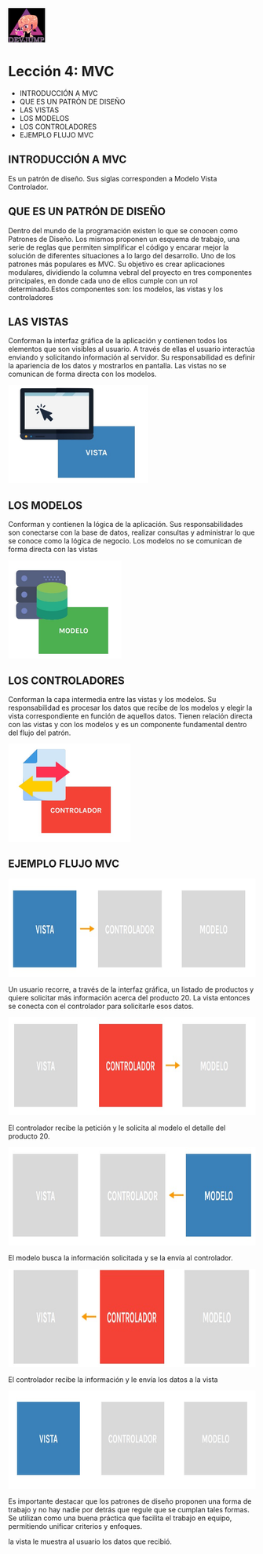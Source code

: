 <img  src='../logo.png' height='70px'>

# Lección 4: MVC


* INTRODUCCIÓN A MVC
* QUE ES UN PATRÓN DE DISEÑO
* LAS VISTAS
* LOS MODELOS
* LOS CONTROLADORES
* EJEMPLO FLUJO MVC

## INTRODUCCIÓN A MVC
Es un patrón de diseño.
Sus siglas corresponden a
Modelo Vista Controlador.

## QUE ES UN PATRÓN DE DISEÑO
Dentro del mundo de la programación existen lo que se conocen
como Patrones de Diseño. Los mismos proponen un esquema
de trabajo, una serie de reglas que permiten simplificar el
código y encarar mejor la solución de diferentes situaciones a lo largo del desarrollo.
Uno de los patrones más populares es MVC. Su objetivo es crear aplicaciones modulares, dividiendo la columna vebral del proyecto en tres componentes principales, en donde cada uno de ellos cumple con un rol determinado.Estos componentes son: los modelos, las vistas y los controladores

## LAS VISTAS

Conforman la interfaz gráfica de la aplicación y contienen todos los elementos que son visibles al usuario. A través de ellas el usuario interactúa enviando y solicitando información al servidor.
Su responsabilidad es definir la apariencia de los datos y mostrarlos en pantalla.
Las vistas no se comunican de forma directa con los modelos.

<img  src='../img/vista.jpg' height='200px'>

## LOS MODELOS

Conforman y contienen la lógica de la aplicación.
Sus responsabilidades son conectarse con la base de datos, realizar consultas y administrar lo que se conoce como la lógica de negocio.
Los modelos no se comunican de forma directa con las vistas

<img  src='../img/modelo.jpg' height='200px'>

## LOS CONTROLADORES

Conforman la capa intermedia entre las vistas y los modelos.
Su responsabilidad es procesar los datos que recibe de los modelos y elegir la vista correspondiente en función de aquellos datos.
Tienen relación directa con las vistas y con los modelos y es un componente fundamental dentro del flujo del patrón.


<img  src='../img/controlador.jpg' height='200px'>

## EJEMPLO FLUJO MVC

<img  src='../img/flujo1.jpg' height='200px'>

Un usuario recorre, a través de la interfaz gráfica, un listado de productos y quiere solicitar más información acerca del producto 20.
La vista entonces se conecta con el controlador para solicitarle esos datos.

<img  src='../img/flujo2.jpg' height='200px'>

El controlador recibe la petición y le solicita al modelo el detalle del producto 20.

<img  src='../img/flujo3.jpg' height='200px'>

El modelo busca la información solicitada y se la envía al 
controlador.

<img  src='../img/flujo4.jpg' height='200px'>

El controlador recibe la información y le envía los datos a la vista

<img  src='../img/flujo5.jpg' height='200px'>


Es importante destacar que los patrones de diseño proponen una forma de trabajo y no hay nadie por detrás que regule que se cumplan tales formas.
Se utilizan como una buena práctica que facilita el trabajo en equipo, permitiendo unificar criterios y enfoques.

la vista le muestra al usuario los datos que recibió.


